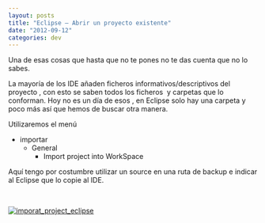 ```yaml
---
layout: posts
title: "Eclipse – Abrir un proyecto existente"
date: "2012-09-12"
categories: dev
---
```


Una de esas cosas que hasta que no te pones no te das cuenta que no lo sabes.

La mayoría de los IDE añaden ficheros informativos/descriptivos del proyecto , con esto se saben todos los ficheros  y carpetas que lo conforman. Hoy no es un día de esos , en Eclipse solo hay una carpeta y poco más así que hemos de buscar otra manera.

Utilizaremos el menú

- importar
    - General
        - Import project into WorkSpace

Aquí tengo por costumbre utilizar un source en una ruta de backup e indicar al Eclipse que lo copie al IDE.

 

[![imporat_project_eclipse](images/7878908824_40b69f904d_z.jpg)](https://www.flickr.com/photos/12949201@N08/7878908824/ "imporat_project_eclipse por sicotico, en Flickr")
